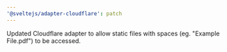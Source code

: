 ```yaml
---
'@sveltejs/adapter-cloudflare': patch
---
```


Updated Cloudflare adapter to allow static files with spaces (eg. "Example File.pdf") to be accessed.
